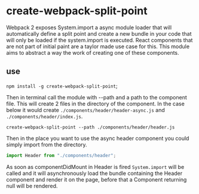 # create-webpack-split-point

Webpack 2 exposes System.import a async module loader that will automatically define a split point and create a new bundle in your code that will only be loaded if the system.import is executed. React components that are not part of initial paint are a taylor made use case for this. This module aims to abstract a way the work of creating one of these components.

## use

`npm install -g create-webpack-split-point`;

Then in terminal call the module with --path and a path to the component file. This will create 2 files in the directory of the component. In the case below it would create `./components/header/header-async.js` and `./components/header/index.js`.

```
create-webpack-split-point --path ./components/header/header.js
```

Then in the place you want to use the async header component you could simply import from the directory.

```js
import Header from "./components/header";
```

As soon as componentDidMount in Header is fired `System.import` will be called and it will asynchronously load the bundle containing the Header component and render it on the page, before that a Component returning null will be rendered.